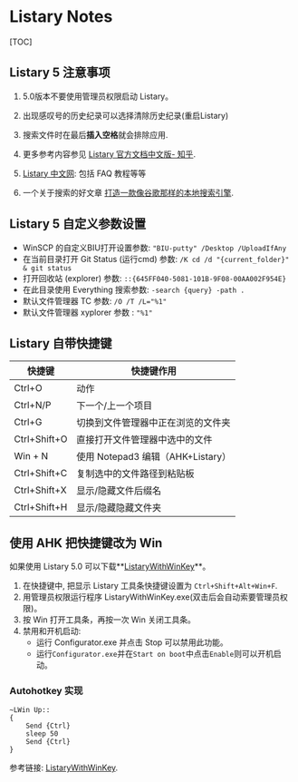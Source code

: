 Listary Notes
===

[TOC]

## Listary 5 注意事项

1. 5.0版本不要使用管理员权限启动 Listary。

2. 出现感叹号的历史纪录可以选择清除历史纪录(重启Listary)

3. 搜索文件时在最后**插入空格**就会排除应用.

4. 更多参考内容参见 [Listary 官方文档中文版- 知乎](https://zhuanlan.zhihu.com/p/24897629).

5. [Listary 中文网](https://www.listarypro.com/): 包括 FAQ 教程等等

6. 一个关于搜索的好文章 [打造一款像谷歌那样的本地搜索引擎]( https://www.runningcheese.com/local-search ).

   

## Listary 5 自定义参数设置

- WinSCP 的自定义BIU打开设置参数: `"BIU-putty" /Desktop /UploadIfAny`
- 在当前目录打开 Git Status (运行cmd) 参数: `/K cd /d "{current_folder}" & git status`
- 打开回收站 (explorer) 参数: `::{645FF040-5081-101B-9F08-00AA002F954E}`
- 在此目录使用 Everything 搜索参数: `-search {query} -path . `
- 默认文件管理器 TC 参数: `/O /T /L="%1"` 
- 默认文件管理器 xyplorer 参数 : `"%1"`



## Listary 自带快捷键

| 快捷键       | 快捷键作用                         |
| ------------ | ---------------------------------- |
| Ctrl+O       | 动作                               |
| Ctrl+N/P     | 下一个/上一个项目                  |
| Ctrl+G       | 切换到文件管理器中正在浏览的文件夹 |
| Ctrl+Shift+O | 直接打开文件管理器中选中的文件     |
| Win + N      | 使用 Notepad3 编辑（AHK+Listary）  |
| Ctrl+Shift+C | 复制选中的文件路径到粘贴板         |
| Ctrl+Shift+X | 显示/隐藏文件后缀名                |
| Ctrl+Shift+H | 显示/隐藏隐藏文件夹                |



## 使用 AHK 把快捷键改为 Win

如果使用 Listary 5.0 可以下载**[ListaryWithWinKey](https://github.com/KevinWang15/ListaryWithWinKey)**。

1. 在快捷键中, 把显示 Listary 工具条快捷键设置为 `Ctrl+Shift+Alt+Win+F`.
2. 用管理员权限运行程序 ListaryWithWinKey.exe(双击后会自动索要管理员权限)。
3. 按 Win 打开工具条，再按一次 Win 关闭工具条。
4. 禁用和开机启动: 
	- 运行 Configurator.exe 并点击 Stop 可以禁用此功能。
	- 运行`Configurator.exe`并在`Start on boot`中点击`Enable`则可以开机启动。



### Autohotkey 实现

```ahk
~LWin Up::
{
	Send {Ctrl}
	sleep 50
	Send {Ctrl}
}
```

参考链接: [ListaryWithWinKey](https://github.com/KevinWang15/ListaryWithWinKey/blob/master/auto_hot_key_solution.ahk).


